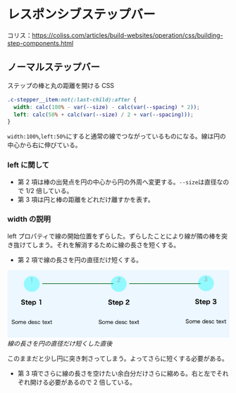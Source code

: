 # レスポンシブステップバー

コリス：https://coliss.com/articles/build-websites/operation/css/building-step-components.html

## ノーマルステップバー

ステップの棒と丸の距離を開ける CSS

```CSS
.c-stepper__item:not(:last-child):after {
  width: calc(100% - var(--size) - calc(var(--spacing) * 2));
  left: calc(50% + calc(var(--size) / 2 + var(--spacing)));
}
```

`width:100%`,`left:50%`にすると通常の線でつながっているものになる。線は円の中心から右に伸びている。

### left に関して

- 第 2 項は棒の出発点を円の中心から円の外周へ変更する。`--size`は直径なので 1/2 倍している。
- 第 3 項は円と棒の距離をどれだけ離すかを表す。

### width の説明

left プロパティで線の開始位置をずらした。ずらしたことにより線が隣の棒を突き抜けてしまう。それを解消するために線の長さを短くする。

- 第 2 項で線の長さを円の直径だけ短くする。

![](./images/円から出る棒の長さを円の直径だけ短くした直後.png)
_線の長さを円の直径だけ短くした直後_

このままだと少し円に突き刺さってしまう。よってさらに短くする必要がある。

- 第 3 項でさらに線の長さを空けたい余白分だけさらに縮める。右と左でそれぞれ開ける必要があるので 2 倍している。
